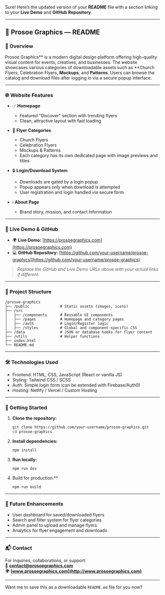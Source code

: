 Sure! Here’s the updated version of your **README** file with a section linking to your **Live Demo** and **GitHub Repository**.

---

## 📁 Prosoe Graphics — README

### 🔖 Overview

Prosoe Graphics** is a modern digital design platform offering high-quality visual content for events, creatives, and businesses. The website showcases various categories of downloadable assets such as **Church Flyers, Celebration Flyers, **Mockups**, and **Patterns**. Users can browse the catalog and download files after logging in via a secure popup interface.

---

### 🌐 Website Features

- ✅ **Homepage**  
  - Featured "Discover" section with trending flyers  
  - Clean, attractive layout with fast loading
  
- 📂 **Flyer Categories**
  - Church Flyers  
  - Celebration Flyers  
  - Mockups & Patterns  
  - Each category has its own dedicated page with image previews and titles

- 🔒 **Login/Download System**
  - Downloads are gated by a login popup  
  - Popup appears only when download is attempted  
  - User registration and login handled via secure form

- ℹ️ **About Page**
  - Brand story, mission, and contact information

---

### 📎 Live Demo & GitHub

- 🌍 **Live Demo:** [https://prosoegraphics.com](https://prosoegraphics.com)  
- 💻 **GitHub Repository:** [https://github.com/your-username/prosoe-graphics](https://github.com/your-username/prosoe-graphics)

> *Replace the GitHub and Live Demo URLs above with your actual links if different.*

---

### 📁 Project Structure

```
/prosoe-graphics
├── /public              # Static assets (images, icons)
├── /src
│   ├── /components      # Reusable UI components
│   ├── /pages           # Homepage and category pages
│   ├── /auth            # Login/Register logic
│   ├── /styles          # Global and component-specific CSS
├── /data                # JSON or database hooks for flyer content
├── /utils               # Helper functions
├── index.html
└── README.md
```

---

### 🛠️ Technologies Used

- Frontend: HTML, CSS, JavaScript (React or vanilla JS)
- Styling: Tailwind CSS / SCSS
- Auth: Simple login form (can be extended with Firebase/Auth0)
- Hosting: Netlify / Vercel / Custom Hosting

---

### 🚀 Getting Started

1. **Clone the repository:**
   ```bash
   git clone https://github.com/your-username/prosoe-graphics.git
   cd prosoe-graphics
   ```

2. **Install dependencies:**
   ```bash
   npm install
   ```

3. **Run locally:**
   ```bash
   npm run dev
   ```

4. Build for production:**
   ```bash
   npm run build
   ```

---

### 📌 Future Enhancements

- User dashboard for saved/downloaded flyers  
- Search and filter system for flyer categories  
- Admin panel to upload and manage flyers  
- Analytics for flyer engagement and downloads

---

### 📬 Contact

For inquiries, collaborations, or support:  
📧 **contact@prosoegraphics.com**  
🌍 **[www.prosoegraphics.com](http://www.prosoegraphics.com)**

---

Want me to save this as a downloadable `README.md` file for you now?
